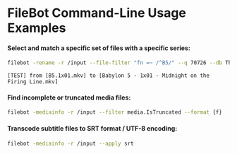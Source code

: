 # FileBot Command-Line Usage Examples


#### Select and match a specific set of files with a specific series:
```sh
filebot -rename -r /input --file-filter "fn =~ /^B5/" --q 70726 --db TheTVDB -non-strict --action TEST --log INFO
```
```
[TEST] from [B5.1x01.mkv] to [Babylon 5 - 1x01 - Midnight on the Firing Line.mkv]
```


#### Find incomplete or truncated media files:
```sh
filebot -mediainfo -r /input --filter media.IsTruncated --format {f}
```



#### Transcode subtitle files to SRT format / UTF-8 encoding:
```sh
filebot -mediainfo -r /input --apply srt
```
